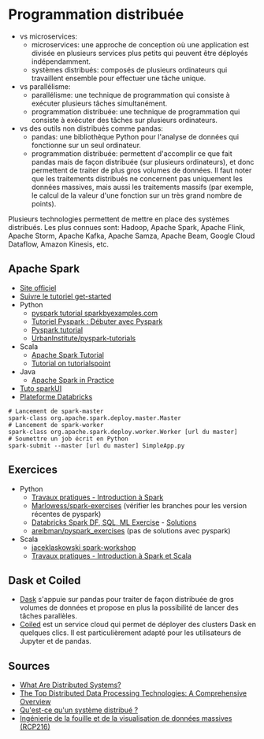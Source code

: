 # Programmation distribuée

- vs microservices:
    - microservices: une approche de conception où une application est divisée en plusieurs services plus petits qui peuvent être déployés indépendamment.
    - systèmes distribués: composés de plusieurs ordinateurs qui travaillent ensemble pour effectuer une tâche unique.
- vs parallélisme:
    - parallélisme: une technique de programmation qui consiste à exécuter plusieurs tâches simultanément.
    - programmation distribuée: une technique de programmation qui consiste à exécuter des tâches sur plusieurs ordinateurs.
- vs des outils non distribués comme pandas:
    - pandas: une bibliothèque Python pour l'analyse de données qui fonctionne sur un seul ordinateur.
    - programmation distribuée: permettent d'accomplir ce que fait pandas mais de façon distribuée (sur plusieurs ordinateurs), et donc permettent de traiter de plus gros volumes de données. Il faut noter que les traitements distribués ne concernent pas uniquement les données massives, mais aussi les traitements massifs (par exemple, le calcul de la valeur d'une fonction sur un très grand nombre de points).

Plusieurs technologies permettent de mettre en place des systèmes distribués. Les plus connues sont: Hadoop, Apache Spark, Apache Flink, Apache Storm, Apache Kafka, Apache Samza, Apache Beam, Google Cloud Dataflow, Amazon Kinesis, etc.

## Apache Spark

- [Site officiel](https://spark.apache.org/)
- [Suivre le tutoriel get-started](https://spark.apache.org/docs/latest/quick-start.html)
- Python
    - [pyspark tutorial sparkbyexamples.com](https://sparkbyexamples.com/pyspark-tutorial/)
    - [Tutoriel Pyspark : Débuter avec Pyspark](https://www.datacamp.com/fr/tutorial/pyspark-tutorial-getting-started-with-pyspark)
    - [Pyspark tutorial](https://www.tutorialspoint.com/pyspark/index.htm)
    - [UrbanInstitute/pyspark-tutorials](https://github.com/UrbanInstitute/pyspark-tutorials)
- Scala
    - [Apache Spark Tutorial](https://lintool.github.io/SparkTutorial/)
    - [Tutorial on tutorialspoint](https://www.tutorialspoint.com/apache_spark/index.htm)
- Java
    - [Apache Spark in Practice](https://medium.com/cloudnesil/apache-spark-in-practice-84704bc8a3a)
- [Tuto sparkUI](https://medium.com/@suffyan.asad1/beginners-guide-to-spark-ui-how-to-monitor-and-analyze-spark-jobs-b2ada58a85f7)
- [Plateforme Databricks](https://docs.databricks.com/aws/en/spark)

```pwsh
# Lancement de spark-master
spark-class org.apache.spark.deploy.master.Master
# Lancement de spark-worker
spark-class org.apache.spark.deploy.worker.Worker [url du master]
# Soumettre un job écrit en Python
spark-submit --master [url du master] SimpleApp.py
```

## Exercices

- Python
    - [Travaux pratiques - Introduction à Spark](https://cedric.cnam.fr/vertigo/Cours/RCP216/tpSparkPython.html#spark-concepts-de-base-avec-exemples)
    - [Marlowess/spark-exercises](https://github.com/Marlowess/spark-exercises) (vérifier les branches pour les version récentes de pyspark)
    - [Databricks Spark DF, SQL, ML Exercise](https://databricks-prod-cloudfront.cloud.databricks.com/public/4027ec902e239c93eaaa8714f173bcfc/6244269837918943/3546103630347710/4066658260255490/latest.html) - [Solutions](https://databricks-prod-cloudfront.cloud.databricks.com/public/4027ec902e239c93eaaa8714f173bcfc/1219081465903405/3466270665734845/5074805361045397/latest.html)
    - [areibman/pyspark_exercises](https://github.com/areibman/pyspark_exercises) (pas de solutions avec pyspark)
- Scala
    - [jaceklaskowski spark-workshop](https://jaceklaskowski.github.io/spark-workshop/exercises/)
    - [Travaux pratiques - Introduction à Spark et Scala](https://cedric.cnam.fr/vertigo/Cours/RCP216/tpSparkScala.html)

## Dask et Coiled

- [Dask](https://www.dask.org/) s'appuie sur pandas pour traiter de façon distribuée de gros volumes de données et propose en plus la possibilité de lancer des tâches parallèles.
- [Coiled](https://coiled.io/) est un service cloud qui permet de déployer des clusters Dask en quelques clics. Il est particulièrement adapté pour les utilisateurs de Jupyter et de pandas.

## Sources

- [What Are Distributed Systems?](https://www.splunk.com/en_us/blog/learn/distributed-systems.html)
- [The Top Distributed Data Processing Technologies: A Comprehensive Overview](https://medium.com/@singhal.ankur8/the-top-distributed-data-processing-technologies-a-comprehensive-overview-712756db3242)
- [Qu'est-ce qu'un système distribué ?](https://www.atlassian.com/fr/microservices/microservices-architecture/distributed-architecture)
- [Ingénierie de la fouille et de la visualisation de données massives (RCP216)](https://cedric.cnam.fr/vertigo/Cours/RCP216/index.html)
